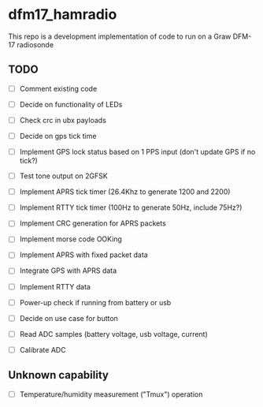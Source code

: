 # dfm17_hamradio

This repo is a development implementation of code to run on a Graw DFM-17 radiosonde

## TODO

- [ ] Comment existing code
- [ ] Decide on functionality of LEDs
- [ ] Check crc in ubx payloads
- [ ] Decide on gps tick time
- [ ] Implement GPS lock status based on 1 PPS input (don't update GPS if no tick?)
- [ ] Test tone output on 2GFSK
- [ ] Implement APRS tick timer (26.4Khz to generate 1200 and 2200)
- [ ] Implement RTTY tick timer (100Hz to generate 50Hz, include 75Hz?)
- [ ] Implement CRC generation for APRS packets
- [ ] Implement morse code OOKing
- [ ] Implement APRS with fixed packet data
- [ ] Integrate GPS with APRS data
- [ ] Implement RTTY data
- [ ] Power-up check if running from battery or usb
- [ ] Decide on use case for button
- [ ] Read ADC samples (battery voltage, usb voltage, current)
- [ ] Calibrate ADC


## Unknown capability

- [ ] Temperature/humidity measurement ("Tmux") operation